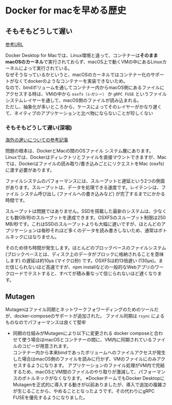 # Docker for macを早める歴史

## そもそもどうして遅い

[参考URL](https://tech.enigmo.co.jp/entry/2021/12/22/100000)

Docker Desktop for Macでは、Linux環境と違って、コンテナーは**そのままmacOSのカーネル**で実行されておらず、macOS上で動くVMの中にあるLinuxカーネルによって実行されている。  
なぜそうなっているかというと、macOSのカーネルではコンテナー化のサポートがなくてdockerのようなコンテナーを実装できないため。  
なので、bindボリュームを通してコンテナー内からmacOS側にあるファイルにアクセスする時は、VMの中から `osxfs（レガシー）` か `gRPC FUSE` というファイルシステムレイヤーを通して、macOS側のファイルが読み込まれる。  
ただし、抽象化が多いところから、ケースによってそのレイヤーがかなり遅くて、ネイティブのアプリケーションと比べ物にならないことが珍しくない

### そもそもどうして遅い(深堀)

[海外の遅いについての参考記事](https://medium.com/@marickvantuil/speed-up-docker-for-mac-with-mutagen-14c2a2c9cba7)

問題の根本は、DockerとMacの間のOSファイル システム層にあります。  
Linuxでは、Dockerはディレクトリとファイルを直接マウントできますが、Macでは、Dockerはファイルの読み取り/書き込みごとにリクエストをMac (osxfs) に渡す必要があります。

ファイルシステムのパフォーマンスには、スループットと遅延という2つの側面があります。スループットは、データを処理できる速度です。レイテンシは、ファイル システム呼び出し (ファイルへの書き込みなど) が完了するまでにかかる時間です。

スループットは問題ではありません。SSDを搭載した最新のシステムは、少なくとも数GB/秒のスループットを達成できます。OSXFSのスループット制限は250 MB/秒です。これはSSDのスループットよりも大幅に遅いですが、ほとんどのアプリケーションは毎秒それほど多くのデータを読み書きしないため、通常はボトルネックにはなりません。

そのため待ち時間が発生します。ほとんどのブロックベースのファイルシステム (ブロックベースとは、ディスク上のデータがブロックに格納されることを意味します) の遅延は約10μs (マイクロ秒) です。OSXFSは約13倍遅い (130μs)。まだ信じられないほど高速ですが、npm installなどの一般的なWebアプリのワークロードでテストすると、すべてが積み重なって信じられないほど遅くなります。

## Mutagen

Mutagenはファイル同期とネットワークフォワーディングのためのツールだが、docker-composeのサポートが追加された。
ファイル同期は `rsync` によるものなのでパフォーマンスは良くて堅牢

- 同期の仕組みがMutagenにより以下に変更される
docker composeと合わせて使う場合はmacOSとコンテナーの間に、VM内に同期されているファイルのコピーが用意されます。  
コンテナー内から本来bindであったボリュームへのファイルアクセスが発生した場合はmacOS側のファイルを読みに行かず、VMのファイルにのみアクセスするようになります。 アプリケーションのファイル処理がVM内で完結するため、macOSとVM間のファイルのやり取りが激減して、パフォーマンスのボトルネックがなくなります。
※DockerチームでもDocker DesktopにMutagenを正式的に導入する動きが以前ありましたが、導入で追加の複雑さが生じることから、やめることとなったようです。その代わりにgRPC FUSEを優先するようになりました。
